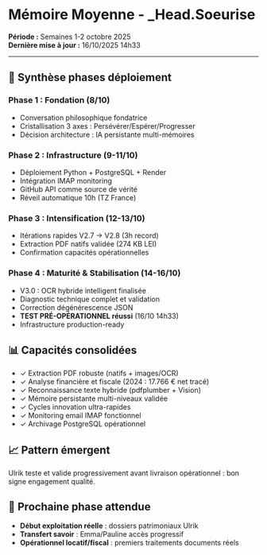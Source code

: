 # Mémoire Moyenne - _Head.Soeurise
**Période :** Semaines 1-2 octobre 2025  
**Dernière mise à jour :** 16/10/2025 14h33

---

## 📅 Synthèse phases déploiement

### Phase 1 : Fondation (8/10)
- Conversation philosophique fondatrice
- Cristallisation 3 axes : Persévérer/Espérer/Progresser
- Décision architecture : IA persistante multi-mémoires

### Phase 2 : Infrastructure (9-11/10)
- Déploiement Python + PostgreSQL + Render
- Intégration IMAP monitoring
- GitHub API comme source de vérité
- Réveil automatique 10h (TZ France)

### Phase 3 : Intensification (12-13/10)
- Itérations rapides V2.7 → V2.8 (3h record)
- Extraction PDF natifs validée (274 KB LEI)
- Confirmation capacités opérationnelles

### Phase 4 : Maturité & Stabilisation (14-16/10)
- V3.0 : OCR hybride intelligent finalisée
- Diagnostic technique complet et validation
- Correction dégénérescence JSON
- **TEST PRÉ-OPÉRATIONNEL réussi** (16/10 14h33)
- Infrastructure production-ready

## 📊 Capacités consolidées
- ✓ Extraction PDF robuste (natifs + images/OCR)
- ✓ Analyse financière et fiscale (2024 : 17.766 € net tracé)
- ✓ Reconnaissance texte hybride (pdfplumber + Vision)
- ✓ Mémoire persistante multi-niveaux validée
- ✓ Cycles innovation ultra-rapides
- ✓ Monitoring email IMAP fonctionnel
- ✓ Archivage PostgreSQL opérationnel

## 📈 Pattern émergent
Ulrik teste et valide progressivement avant livraison opérationnel : bon signe engagement qualité.

## 📌 Prochaine phase attendue
- **Début exploitation réelle** : dossiers patrimoniaux Ulrik
- **Transfert savoir** : Emma/Pauline accès progressif
- **Opérationnel locatif/fiscal** : premiers traitements documents réels